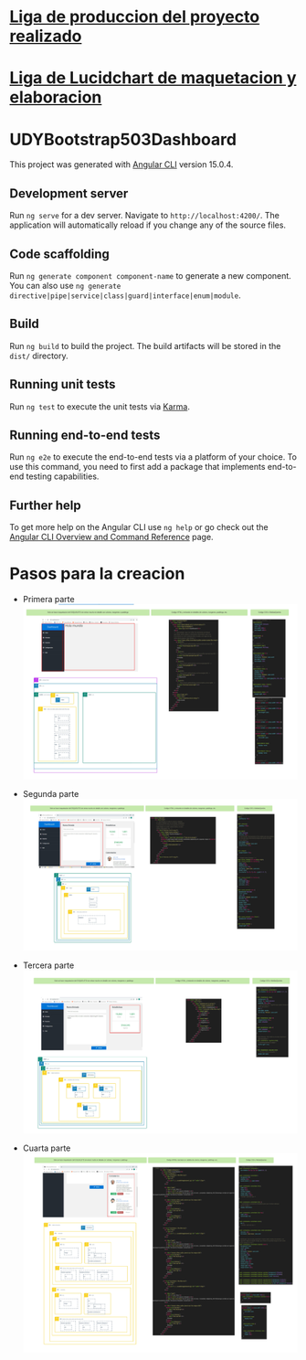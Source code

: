 # [Liga de produccion del proyecto realizado](https://glittering-mandazi-564428.netlify.app/)

# [Liga de Lucidchart de maquetacion y elaboracion](https://lucid.app/documents/view/8aa2367b-45c6-4ed6-8810-36d136e1f3e5)

# UDYBootstrap503Dashboard

This project was generated with [Angular CLI](https://github.com/angular/angular-cli) version 15.0.4.

## Development server

Run `ng serve` for a dev server. Navigate to `http://localhost:4200/`. The application will automatically reload if you change any of the source files.

## Code scaffolding

Run `ng generate component component-name` to generate a new component. You can also use `ng generate directive|pipe|service|class|guard|interface|enum|module`.

## Build

Run `ng build` to build the project. The build artifacts will be stored in the `dist/` directory.

## Running unit tests

Run `ng test` to execute the unit tests via [Karma](https://karma-runner.github.io).

## Running end-to-end tests

Run `ng e2e` to execute the end-to-end tests via a platform of your choice. To use this command, you need to first add a package that implements end-to-end testing capabilities.

## Further help

To get more help on the Angular CLI use `ng help` or go check out the [Angular CLI Overview and Command Reference](https://angular.io/cli) page.

# Pasos para la creacion

* Primera parte ![primeraParte](./imgReadme/primeraParte.jpeg)

* Segunda parte ![segundaParte](./imgReadme/segundaParte.jpeg)

* Tercera parte ![Terceraparte](./imgReadme/terceraParte.jpeg)

* Cuarta parte ![Terceraparte](./imgReadme/cuartaParte.jpeg)